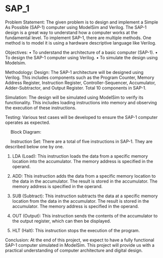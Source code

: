 # SAP_1

Problem Statement:
The given problem is to design and implement a Simple As Possible (SAP-1) computer using ModelSim and Verilog. The SAP-1 design is a great way to understand how a computer works at the fundamental level. To implement SAP-1, there are multiple methods. One method is to model it is using a hardware descriptive language like Verilog.

Objectives:
•	To understand the architecture of a basic computer (SAP-1).
•	To design the SAP-1 computer using Verilog.
•	To simulate the design using Modelsim.

Methodology:
Design: 
The SAP-1 architecture will be designed using Verilog. This includes components such as the Program Counter, Memory Address Register, Instruction Register, Controller-Sequencer, Accumulator, Adder-Subtractor, and Output Register. Total 10 components in SAP-1.

Simulation: 
The design will be simulated using ModelSim to verify its functionality. This includes loading instructions into memory and observing the execution of these instructions.

Testing: 
Various test cases will be developed to ensure the SAP-1 computer operates as expected.



 
Block Diagram:
 

 
Instruction Set:
There are a total of five instructions in SAP-1. They are described below one by one.
1.	LDA (Load):
This instruction loads the data from a specific memory location into the accumulator. The memory address is specified in the operand.

2.	ADD:
This instruction adds the data from a specific memory location to the data in the accumulator. The result is stored in the accumulator. The memory address is specified in the operand.

3.	SUB (Subtract):
This instruction subtracts the data at a specific memory location from the data in the accumulator. The result is stored in the accumulator. The memory address is specified in the operand.

4.	OUT (Output):
This instruction sends the contents of the accumulator to the output register, which can then be displayed.

5.	HLT (Halt): This instruction stops the execution of the program.


Conclusion:
At the end of this project, we expect to have a fully functional SAP-1 computer simulated in ModelSim. This project will provide us with a practical understanding of computer architecture and digital design.

